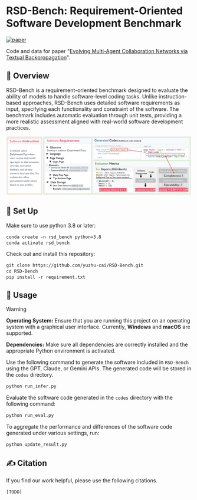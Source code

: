 # RSD-Bench: Requirement-Oriented Software Development Benchmark

[![paper](https://img.shields.io/badge/arXiv-Paper-<COLOR>.svg)](https://arxiv.org")

Code and data for paper "[Evolving Multi-Agent Collaboration Networks via Textual Backpropagation](https://arxiv.org)".

## 👋 Overview
RSD-Bench is a requirement-oriented benchmark designed to evaluate the ability of models to handle software-level coding tasks. Unlike instruction-based approaches, RSD-Bench uses detailed software requirements as input, specifying each functionality and constraint of the software. The benchmark includes automatic evaluation through unit tests, providing a more realistic assessment aligned with real-world software development practices.

<img src="static/images/Intro.jpg">


## 🚀 Set Up

Make sure to use python 3.8 or later:
```
conda create -n rsd_bench python=3.8
conda activate rsd_bench
```

Check out and install this repository:
```
git clone https://github.com/yuzhu-cai/RSD-Bench.git
cd RSD-Bench
pip install -r requirement.txt
```

## 💽 Usage
> [!WARNING]
> **Operating System:** Ensure that you are running this project on an operating system with a graphical user interface. Currently, **Windows** and **macOS** are supported.
> 
> **Dependencies:** Make sure all dependencies are correctly installed and the appropriate Python environment is activated.

Use the following command to generate the software included in `RSD-Bench` using the GPT, Claude, or Gemini APIs. The generated code will be stored in the `codes` directory.

```bash
python run_infer.py
```

Evaluate the software code generated in the `codes` directory with the following command:

```bash
python run_eval.py
```

To aggregate the performance and differences of the software code generated under various settings, run:

```
python update_result.py
```


## ✍️ Citation

If you find our work helpful, please use the following citations.

```
[TODO]
```